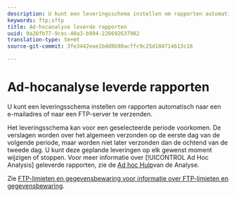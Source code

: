 ```yaml
---
description: U kunt een leveringsschema instellen om rapporten automatisch naar een e-mailadres of naar een FTP-server te verzenden.
keywords: ftp;sftp
title: Ad-hocanalyse leverde rapporten
uuid: 9a26fb77-9cec-40a3-b994-226692637902
translation-type: tm+mt
source-git-commit: 3fe3442eae1bdd8b90acffc9c25d184714613c16

---
```



# Ad-hocanalyse leverde rapporten

U kunt een leveringsschema instellen om rapporten automatisch naar een e-mailadres of naar een FTP-server te verzenden.

Het leveringsschema kan voor een geselecteerde periode voorkomen. De verslagen worden over het algemeen verzonden op de eerste dag van de volgende periode, maar worden niet later verzonden dan de ochtend van de tweede dag. U kunt deze geplande leveringen op elk gewenst moment wijzigen of stoppen. Voor meer informatie over [!UICONTROL Ad Hoc Analysis] geleverde rapporten, zie de [Ad hoc Hulp](https://docs.adobe.com/content/help/en/analytics/analyze/ad-hoc-analysis/adhoc-home.html#Discover_Help)van de Analyse.

Zie [FTP-limieten en gegevensbewaring voor informatie over FTP-limieten en gegevensbewaring](/help/export/ftp-and-sftp/ftp-limits.md).
